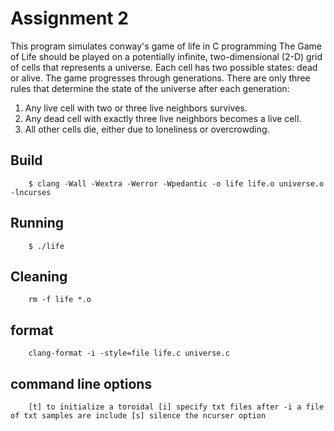 # Assignment 2

This program simulates conway's game of life in C programming
The Game of Life should be played on a potentially infinite, two-dimensional (2-D) grid of cells that represents a universe. 
Each cell has two possible states: dead or alive. The game progresses through generations. 
There are only three rules that determine the state of the universe after each generation: 
1. Any live cell with two or three live neighbors survives. 
2. Any dead cell with exactly three live neighbors becomes a live cell. 
3. All other cells die, either due to loneliness or overcrowding.


## Build

        $ clang -Wall -Wextra -Werror -Wpedantic -o life life.o universe.o -lncurses
        
## Running

        $ ./life
        
## Cleaning
        
        rm -f life *.o
        
## format

        clang-format -i -style=file life.c universe.c
        
## command line options

        [t] to initialize a toroidal [i] specify txt files after -i a file of txt samples are include [s] silence the ncurser option
